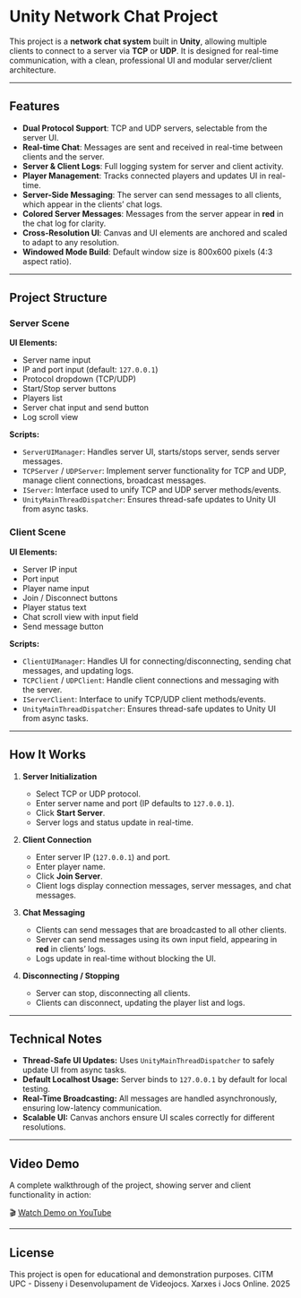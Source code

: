# Unity Network Chat Project

This project is a **network chat system** built in **Unity**, allowing multiple clients to connect to a server via **TCP** or **UDP**. It is designed for real-time communication, with a clean, professional UI and modular server/client architecture.

---

## Features

- **Dual Protocol Support**: TCP and UDP servers, selectable from the server UI.
- **Real-time Chat**: Messages are sent and received in real-time between clients and the server.
- **Server & Client Logs**: Full logging system for server and client activity.
- **Player Management**: Tracks connected players and updates UI in real-time.
- **Server-Side Messaging**: The server can send messages to all clients, which appear in the clients’ chat logs.
- **Colored Server Messages**: Messages from the server appear in **red** in the chat log for clarity.
- **Cross-Resolution UI**: Canvas and UI elements are anchored and scaled to adapt to any resolution.
- **Windowed Mode Build**: Default window size is 800x600 pixels (4:3 aspect ratio).

---

## Project Structure

### Server Scene

**UI Elements:**

- Server name input
- IP and port input (default: `127.0.0.1`)
- Protocol dropdown (TCP/UDP)
- Start/Stop server buttons
- Players list
- Server chat input and send button
- Log scroll view

**Scripts:**

- `ServerUIManager`: Handles server UI, starts/stops server, sends server messages.
- `TCPServer` / `UDPServer`: Implement server functionality for TCP and UDP, manage client connections, broadcast messages.
- `IServer`: Interface used to unify TCP and UDP server methods/events.
- `UnityMainThreadDispatcher`: Ensures thread-safe updates to Unity UI from async tasks.

### Client Scene

**UI Elements:**

- Server IP input
- Port input
- Player name input
- Join / Disconnect buttons
- Player status text
- Chat scroll view with input field
- Send message button

**Scripts:**

- `ClientUIManager`: Handles UI for connecting/disconnecting, sending chat messages, and updating logs.
- `TCPClient` / `UDPClient`: Handle client connections and messaging with the server.
- `IServerClient`: Interface to unify TCP/UDP client methods/events.
- `UnityMainThreadDispatcher`: Ensures thread-safe updates to Unity UI from async tasks.

---

## How It Works

1. **Server Initialization**
   - Select TCP or UDP protocol.
   - Enter server name and port (IP defaults to `127.0.0.1`).
   - Click **Start Server**.
   - Server logs and status update in real-time.
   
2. **Client Connection**
   - Enter server IP (`127.0.0.1`) and port.
   - Enter player name.
   - Click **Join Server**.
   - Client logs display connection messages, server messages, and chat messages.
   
3. **Chat Messaging**
   - Clients can send messages that are broadcasted to all other clients.
   - Server can send messages using its own input field, appearing in **red** in clients’ logs.
   - Logs update in real-time without blocking the UI.

4. **Disconnecting / Stopping**
   - Server can stop, disconnecting all clients.
   - Clients can disconnect, updating the player list and logs.

---

## Technical Notes

- **Thread-Safe UI Updates:** Uses `UnityMainThreadDispatcher` to safely update UI from async tasks.
- **Default Localhost Usage:** Server binds to `127.0.0.1` by default for local testing.
- **Real-Time Broadcasting:** All messages are handled asynchronously, ensuring low-latency communication.
- **Scalable UI:** Canvas anchors ensure UI scales correctly for different resolutions.

---

## Video Demo

A complete walkthrough of the project, showing server and client functionality in action:  

🎬 [Watch Demo on YouTube](https://youtu.be/2WgI0VluqFw?si=SD1GDDbxUlIM0Ohc)

---

## License

This project is open for educational and demonstration purposes. CITM UPC - Disseny i Desenvolupament de Videojocs. Xarxes i Jocs Online. 2025
